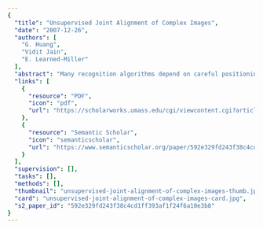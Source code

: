 ```yaml
---
{
  "title": "Unsupervised Joint Alignment of Complex Images",
  "date": "2007-12-26",
  "authors": [
    "G. Huang",
    "Vidit Jain",
    "E. Learned-Miller"
  ],
  "abstract": "Many recognition algorithms depend on careful positioning of an object into a canonical pose, so the position of features relative to a fixed coordinate system can be examined. Currently, this positioning is done either manually or by training a class-specialized learning algorithm with samples of the class that have been hand-labeled with parts or poses. In this paper, we describe a novel method to achieve this positioning using poorly aligned examples of a class with no additional labeling. Given a set of unaligned examplars of a class, such as faces, we automatically build an alignment mechanism, without any additional labeling of parts or poses in the data set. Using this alignment mechanism, new members of the class, such as faces resulting from a face detector, can be precisely aligned for the recognition process. Our alignment method improves performance on a face recognition task, both over unaligned images and over images aligned with a face alignment algorithm specifically developed for and trained on hand-labeled face images. We also demonstrate its use on an entirely different class of objects (cars), again without providing any information about parts or pose to the learning algorithm.",
  "links": [
    {
      "resource": "PDF",
      "icon": "pdf",
      "url": "https://scholarworks.umass.edu/cgi/viewcontent.cgi?article=1093&context=cs_faculty_pubs"
    },
    {
      "resource": "Semantic Scholar",
      "icon": "semanticscholar",
      "url": "https://www.semanticscholar.org/paper/592e329fd243f38c4cd1ff393af1f24f6a10e3b8"
    }
  ],
  "supervision": [],
  "tasks": [],
  "methods": [],
  "thumbnail": "unsupervised-joint-alignment-of-complex-images-thumb.jpg",
  "card": "unsupervised-joint-alignment-of-complex-images-card.jpg",
  "s2_paper_id": "592e329fd243f38c4cd1ff393af1f24f6a10e3b8"
}
---
```


